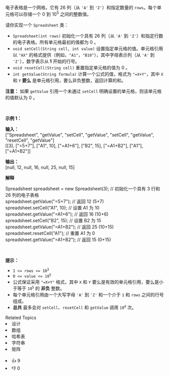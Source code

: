 <p>电子表格是一个网格，它有 26 列（从 <code>'A'</code> 到 <code>'Z'</code>）和指定数量的 <code>rows</code>。每个单元格可以存储一个 0 到 10<sup>5</sup>&nbsp;之间的整数值。</p>

<p>请你实现一个&nbsp;<code>Spreadsheet</code> 类：</p>

<ul> 
 <li><code>Spreadsheet(int rows)</code> 初始化一个具有 26 列（从 <code>'A'</code> 到 <code>'Z'</code>）和指定行数的电子表格。所有单元格最初的值都为 0 。</li> 
 <li><code>void setCell(String cell, int value)</code> 设置指定单元格的值。单元格引用以 <code>"AX"</code> 的格式提供（例如，<code>"A1"</code>，<code>"B10"</code>），其中字母表示列（从 <code>'A'</code> 到 <code>'Z'</code>），数字表示从<strong>&nbsp;</strong><strong>1</strong>&nbsp;开始的行号。</li> 
 <li><code>void resetCell(String cell)</code> 重置指定单元格的值为 0 。</li> 
 <li><code>int getValue(String formula)</code> 计算一个公式的值，格式为 <code>"=X+Y"</code>，其中 <code>X</code> 和 <code>Y</code>&nbsp;<strong>要么</strong> 是单元格引用，要么非负整数，返回计算的和。</li> 
</ul>

<p><strong>注意：</strong> 如果 <code>getValue</code> 引用一个未通过 <code>setCell</code> 明确设置的单元格，则该单元格的值默认为 0 。</p>

<p>&nbsp;</p>

<p><strong class="example">示例 1：</strong></p>

<div class="example-block"> 
 <p><strong>输入：</strong><br /> <span class="example-io">["Spreadsheet", "getValue", "setCell", "getValue", "setCell", "getValue", "resetCell", "getValue"]<br /> [[3], ["=5+7"], ["A1", 10], ["=A1+6"], ["B2", 15], ["=A1+B2"], ["A1"], ["=A1+B2"]]</span></p> 
</div>

<p><strong>输出：</strong><br /> <span class="example-io">[null, 12, null, 16, null, 25, null, 15] </span></p>

<p><strong>解释</strong></p> Spreadsheet spreadsheet = new Spreadsheet(3); // 初始化一个具有 3 行和 26 列的电子表格
<br data-end="321" data-start="318" /> spreadsheet.getValue("=5+7"); // 返回 12 (5+7)
<br data-end="373" data-start="370" /> spreadsheet.setCell("A1", 10); // 设置 A1 为 10
<br data-end="423" data-start="420" /> spreadsheet.getValue("=A1+6"); // 返回 16 (10+6)
<br data-end="477" data-start="474" /> spreadsheet.setCell("B2", 15); // 设置 B2 为 15
<br data-end="527" data-start="524" /> spreadsheet.getValue("=A1+B2"); // 返回 25 (10+15)
<br data-end="583" data-start="580" /> spreadsheet.resetCell("A1"); // 重置 A1 为 0
<br data-end="634" data-start="631" /> spreadsheet.getValue("=A1+B2"); // 返回 15 (0+15)

<p>&nbsp;</p>

<p><strong>提示：</strong></p>

<ul> 
 <li><code>1 &lt;= rows &lt;= 10<sup>3</sup></code></li> 
 <li><code>0 &lt;= value &lt;= 10<sup>5</sup></code></li> 
 <li>公式保证采用 <code>"=X+Y"</code> 格式，其中 <code>X</code> 和 <code>Y</code> 要么是有效的单元格引用，要么是小于等于 <code>10<sup>5</sup></code> 的 <strong>非负</strong> 整数。</li> 
 <li>每个单元格引用由一个大写字母 <code>'A'</code> 到 <code>'Z'</code> 和一个介于 <code>1</code> 和 <code>rows</code> 之间的行号组成。</li> 
 <li><strong>总共</strong> 最多会对 <code>setCell</code>、<code>resetCell</code> 和 <code>getValue</code> 调用 <code>10<sup>4</sup></code> 次。</li> 
</ul>

<div><div>Related Topics</div><div><li>设计</li><li>数组</li><li>哈希表</li><li>字符串</li><li>矩阵</li></div></div><br><div><li>👍 9</li><li>👎 0</li></div>